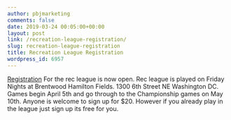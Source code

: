 ```yaml
---
author: pbjmarketing
comments: false
date: 2019-03-24 00:05:00+00:00
layout: post
link: /recreation-league-registration/
slug: recreation-league-registration
title: Recreation League Registration
wordpress_id: 6957
---
```

[Registration](https://docs.google.com/forms/d/e/1FAIpQLSfSsCE4Yvs7WGKhPj2QPKn5YOOFHqWpDDF5QfeYy1vZaUDHDw/viewform) For the rec league is now open. Rec league is played on Friday Nights at Brentwood Hamilton Fields. 1300 6th Street NE Washington DC. Games begin April 5th and go through to the Championship games on May 10th. Anyone is welcome to sign up for $20. However if you already play in the league just sign up its free for you.
